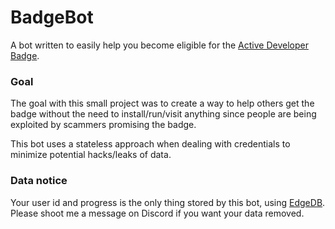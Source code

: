 # BadgeBot

A bot written to easily help you become eligible for the 
[Active Developer Badge](https://support-dev.discord.com/hc/en-us/articles/10113997751447-Active-Developer-Badge).

### Goal
 The goal with this small project was to create a way to help others get the badge without the need to 
 install/run/visit anything since people are being exploited by scammers promising the badge.
 
 This bot uses a stateless approach when dealing with credentials to minimize potential hacks/leaks of data.
 
 ### Data notice
 
 Your user id and progress is the only thing stored by this bot, using [EdgeDB](https://edgedb.com). Please 
 shoot me a message on Discord if you want your data removed.
